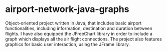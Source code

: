 # airport-network-java-graphs
Object-oriented project written in Java, that includes basic airport functionalities, including information, destination and duration between flights.  I have also equipped the JFreeChart library in order to include a graph which displays all the air flight connections.  The project also features graphics for basic user interaction, using the JFrame library. 
